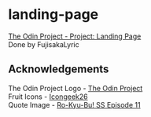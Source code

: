 # landing-page
[The Odin Project - Project: Landing Page](https://fujisakalyric.github.io/landing-page/)  
Done by FujisakaLyric

## Acknowledgements
The Odin Project Logo - [The Odin Project](https://www.theodinproject.com/home/)  
Fruit Icons - [Icongeek26](https://www.flaticon.com/authors/icongeek26/)  
Quote Image - [Ro-Kyu-Bu! SS Episode 11](ro-kyu-bu.com/index.html/)
